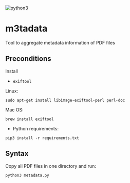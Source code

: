 ![python3](https://img.shields.io/badge/python-3)

# m3tadata

Tool to aggregate metadata information of PDF files

## Preconditions

Install 

- `exiftool`

Linux:
```
sudo apt-get install libimage-exiftool-perl perl-doc 
```
Mac OS:
```
brew install exiftool
```

- Python requirements:

```
pip3 install -r requirements.txt
```

## Syntax 

Copy all PDF files in one directory and run:

```
python3 metadata.py
```

